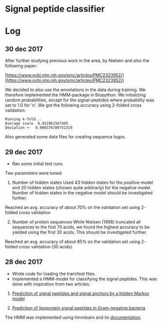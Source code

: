 # Signal peptide classifier

# Log

## 30 dec 2017

After further studying previous work in the area, by Nielsen and also the following paper:

[https://www.ncbi.nlm.nih.gov/pmc/articles/PMC2323952/](https://www.ncbi.nlm.nih.gov/pmc/articles/PMC2323952/)

We decided to also use the annotations in the data during training. We therefore implemented the HMM-package in Biopython. We initializing random probabilities, except for the signal-peptides where probability was set to 1.0 for 'n'. We got the following accuracy using 2-folded cross validation:

```
Running k-fold...
Average score  0.912961567445
Deviation +-  0.000376789751319
```

Also generated some data files for creating sequence logos.

## 29 dec 2017
* Ran some initial test runs. 

Two parameters were tuned:

1. Number of hidden states
Used 43 hidden states for the positive model and 20 hidden states (chosen quite arbitrarly) for the negative model.
Number of hidden states in the negative model should be investigated further.

Reached an avg. accuracy of about 70% on the validation set using 2-folded cross validation

2. Number of protein sequences 
While Nielsen (1998) truncated all sequences to the first 70 acids, we found the highest accuracy to be yielded using the
first 30 acids. This should be investigated further.

Reached an avg. accuracy of about 85% on the validation set using 2-folded cross validation (30 acids).

## 28 dec 2017

* Wrote code for loading the train/test files.
* Implemented a HMM-model for classifying the signal peptides. 
This was done with inspiration from two articles:

1. [Prediction of signal peptides and signal anchors by a hidden Markov model](https://www.aaai.org/Papers/ISMB/1998/ISMB98-015.pdf)

2. [Prediction of lipoprotein signal peptides in Gram-negative bacteria
](https://www.ncbi.nlm.nih.gov/pmc/articles/PMC2323952)

The HMM was implemented using hmmlearn and its [documentation](http://hmmlearn.readthedocs.io/en/latest/tutorial.html).
